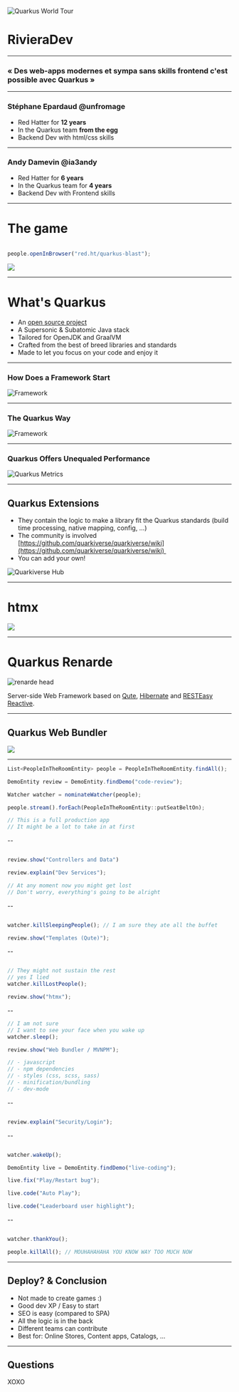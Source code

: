 ![Quarkus World Tour](assets/worldtour.png)

# RivieraDev

---

### « Des web-apps modernes et sympa sans skills frontend c'est possible avec Quarkus »

---

### Stéphane Epardaud @unfromage

- Red Hatter for **12 years**
- In the Quarkus team **from the egg**
- Backend Dev with html/css skills

---

### Andy Damevin @ia3andy

- Red Hatter for **6 years**
-  In the Quarkus team for **4 years**
- Backend Dev with Frontend skills


---

# The game

```javascript

people.openInBrowser("red.ht/quarkus-blast");


```

![](assets/qr-code-white.png)<!-- .element height="30%" width="30%" -->

---

# What's Quarkus

-  An [open source project](https://quarkus.io/community/)
-  A Supersonic & Subatomic Java stack
- Tailored for OpenJDK and GraalVM
- Crafted from the best of breed libraries and standards
- Made to let you focus on your code and enjoy it


---

### How Does a Framework Start
![Framework](assets/framework-start.png)

---
### The Quarkus Way
![Framework](assets/quarkus-start.png)

---
### Quarkus Offers Unequaled Performance
![Quarkus Metrics](assets/quarkus-metrics.png)

---
## Quarkus Extensions

- &shy;<!-- .element: class="fragment" -->They contain the logic to make a library fit the Quarkus standards (build time processing, native mapping, config, …) 
- &shy;<!-- .element: class="fragment" -->The community is involved [https://github.com/quarkiverse/quarkiverse/wiki](https://github.com/quarkiverse/quarkiverse/wiki)  
- &shy;<!-- .element: class="fragment" -->You can add your own! 

![Quarkiverse Hub](assets/quarkiverse-hub.png)  <!-- .element height="40%" width="40%" class="fragment"  -->

---

# htmx

![](assets/htmx.png)

---

# Quarkus Renarde


![renarde head](assets/renarde-head.svg)

&shy;<!-- .element: class="fragment" -->Server-side Web Framework based on [Qute](https://quarkus.io/guides/qute-reference), [Hibernate](https://quarkus.io/guides/hibernate-orm-panache) and [RESTEasy Reactive](https://quarkus.io/guides/resteasy-reactive).

---

## Quarkus Web Bundler

![](assets/quarkus-web-bundler.png)

---


```javascript
List<PeopleInTheRoomEntity> people = PeopleInTheRoomEntity.findAll();

DemoEntity review = DemoEntity.findDemo("code-review");

Watcher watcher = nominateWatcher(people);

people.stream().forEach(PeopleInTheRoomEntity::putSeatBeltOn);

// This is a full production app
// It might be a lot to take in at first

```
--
```javascript

review.show("Controllers and Data")

review.explain("Dev Services");

// At any moment now you might get lost
// Don't worry, everything's going to be alright

```
--
```javascript

watcher.killSleepingPeople(); // I am sure they ate all the buffet

review.show("Templates (Qute)");

```
--
```javascript

// They might not sustain the rest
// yes I lied
watcher.killLostPeople(); 

review.show("htmx");

```
--
```javascript
// I am not sure 
// I want to see your face when you wake up
watcher.sleep(); 

review.show("Web Bundler / MVNPM");

// - javascript
// - npm dependencies
// - styles (css, scss, sass)
// - minification/bundling
// - dev-mode

```
--
```javascript

review.explain("Security/Login");

```
--
```javascript

watcher.wakeUp(); 

DemoEntity live = DemoEntity.findDemo("live-coding");

live.fix("Play/Restart bug");

live.code("Auto Play");

live.code("Leaderboard user highlight");

```
--

```javascript

watcher.thankYou();

people.killAll(); // MOUHAHAHAHA YOU KNOW WAY TOO MUCH NOW


```


---

## Deploy? & Conclusion

- Not made to create games :)
- &shy;<!-- .element: class="fragment" -->Good dev XP / Easy to start
- &shy;<!-- .element: class="fragment" -->SEO is easy (compared to SPA)
- &shy;<!-- .element: class="fragment" -->All the logic is in the back
- &shy;<!-- .element: class="fragment" -->Different teams can contribute
- &shy;<!-- .element: class="fragment" -->Best for: Online Stores,  Content apps, Catalogs, ...



---

## Questions

XOXO

